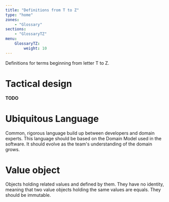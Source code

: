 ```yaml
---
title: "Definitions from T to Z"
type: "home"
zones:
    - "Glossary"
sections:
    - "GlossaryTZ"
menu:
    GlossaryTZ:
        weight: 10
---
```


Definitions for terms beginning from letter T to Z.

# Tactical design

**TODO**

# Ubiquitous Language

Common, rigorous language build up between developers and domain experts. This language should be based on the Domain 
Model used in the software. It should evolve as the team's understanding of the domain grows.

# Value object

Objects holding related values and defined by them. They have no identity, meaning that two value objects holding the same 
values are equals. They should be immutable.